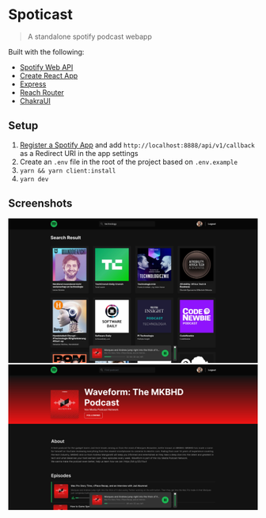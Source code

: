 # Spoticast

> A standalone spotify podcast webapp 

Built with the following:

- [Spotify Web API](https://developer.spotify.com/documentation/web-api/reference/#/)
- [Create React App](https://github.com/facebook/create-react-app)
- [Express](https://expressjs.com/)
- [Reach Router](https://reach.tech/router)
- [ChakraUI](https://chakra-ui.com/)

## Setup

1. [Register a Spotify App](https://developer.spotify.com/dashboard/applications) and add `http://localhost:8888/api/v1/callback` as a Redirect URI in the app settings
1. Create an `.env` file in the root of the project based on `.env.example`
1. `yarn && yarn client:install`
1. `yarn dev`

## Screenshots
![](showoff2.png)
![](showoff.png)